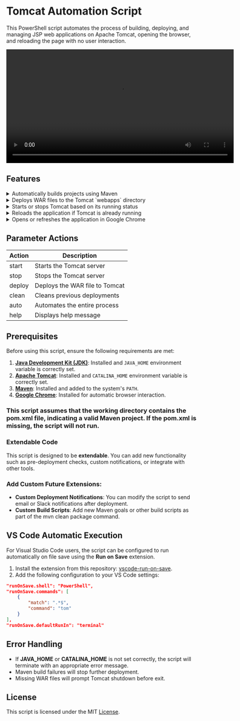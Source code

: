 # Tomcat Automation Script

This PowerShell script automates the process of building, deploying, and managing JSP web applications on Apache Tomcat, opening the browser, and reloading the page with no user interaction.

<video width="600" controls>
  <source src="Recording-tom.mp4" type="video/mp4">
  Your browser does not support the video tag.
</video>

## Features

<details>
<summary>Automatically builds projects using Maven</summary>

This feature ensures that the project is built using Maven, compiling the source code and generating a deployable WAR file.

```powershell
$process = Start-Process -FilePath "mvn" -ArgumentList "clean package" -PassThru -Wait -NoNewWindow

if ($process.ExitCode -ne 0) {
    Write-Host "[ERROR] Maven build failed. Exiting." -ForegroundColor Red | Out-Null
    exit 1
}
```
Explanation: The script starts the Maven process using `mvn clean package`. If the Maven build fails (i.e., the exit code is non-zero), an error message is displayed, and the script terminates.
</details>

<details>
<summary>Deploys WAR files to the Tomcat `webapps` directory</summary>

Once the Maven build completes successfully, the generated WAR file is deployed to the Tomcat `webapps` directory.

```powershell
$WAR_FILE = Get-ChildItem -Path "$PROJECT_DIR\target" -Filter "*.war" | Select-Object -First 1 -ExpandProperty FullName
$APP_NAME = [System.IO.Path]::GetFileNameWithoutExtension($WAR_FILE)

if (-not $WAR_FILE) {
    Write-Host "[ERROR] No WAR file found. Closing Tomcat..." -ForegroundColor Red
    exit 1
}

Copy-Item -Path $WAR_FILE -Destination "$TOMCAT_HOME\webapps\"
INFO "New WAR file deployed"
```

Explanation: The script searches for the WAR file in the project's target directory and deploys it to the Tomcat `webapps` directory. If no WAR file is found, it terminates with an error message.
</details>

<details>
<summary>Starts or stops Tomcat based on its running status</summary>

The script includes functionality to start or stop Tomcat depending on the given action (`start` or `stop`).

```powershell
function Tomcat {
    param (
        [ValidateSet("start", "stop")]
        [string]$Action
    )
    $javaExecutable = "$env:JAVA_HOME\bin\java.exe"

    Start-Process -FilePath $javaExecutable `
        -ArgumentList "-cp", $classpath, $catalinaOpts, $mainClass, $Action `
        -NoNewWindow `
        -RedirectStandardOutput $logOut `
        -RedirectStandardError $logErr `
        -Wait
}
```

Explanation: The `Tomcat` function takes an action parameter (`start` or `stop`) and starts or stops the Tomcat server accordingly by executing the Java process with the appropriate arguments. If Tomcat is not already running, it can be started; if it is running, it can be stopped.
</details>

<details>
<summary>Reloads the application if Tomcat is already running</summary>

If Tomcat is already running, the script will reload the application rather than restarting the server.

```powershell
if ($tomcatRunning) {
    try {
        $creds = New-Object System.Management.Automation.PSCredential("admin", (ConvertTo-SecureString "admin" -AsPlainText -Force))
        Invoke-WebRequest -Uri "http://localhost:8080/manager/text/reload?path=/$APP_NAME" -Method Get -Credential $creds | Out-Null
        INFO "Tomcat reloaded"
    } catch {
        Write-Host "[ERROR] Failed to reload Tomcat. Check your credentials and Tomcat manager settings." -ForegroundColor Red
        exit 1
    }
} else {
    Tomcat -Action start
}
```

Explanation: If Tomcat is running, the script uses the Tomcat manager's API to reload the application without restarting the server. If Tomcat is not running, it starts the server first. **Note:** The script will crash if the following line is not added to `apache-tomcat\conf\tomcat-users.xml`:

```xml
<user username="admin" password="admin" roles="manager-gui,manager-script"/>
```

This line grants the necessary permissions to the Tomcat manager for reloading the application.

### For Newer PowerShell Versions:
In newer versions of PowerShell, you might need to include the `-AllowUnencryptedAuthentication` flag when running the script to enable basic authentication for the Tomcat manager API. The rest of the command should remain unchanged.

Example:

```powershell
Invoke-WebRequest -Uri "http://localhost:8080/manager/text/reload?path=/$APP_NAME" -Method Get -Credential $creds -AllowUnencryptedAuthentication
```

Without this flag, you might encounter errors related to unencrypted communication during authentication.
</details>

<details>
<summary>Opens or refreshes the application in Google Chrome</summary>

The script ensures the application is opened or refreshed in Google Chrome after deployment.

```powershell
$chromeProcesses = Get-Process -Name "chrome" -ErrorAction SilentlyContinue

if ($chromeProcesses) {
    $chromeOpened = $false
    foreach ($process in $chromeProcesses) {
        $chromeTitle = $process.MainWindowTitle
        if ($chromeTitle -like "*$APP_NAME*") {
            $chromeOpened = $true
            [System.Windows.Forms.SendKeys]::SendWait("^{F5}") # Ctrl+F5 for hard refresh
            INFO "Google Chrome reloaded"
            break
        }
    }

    if (-not $chromeOpened) {
        INFO "Opening Google Chrome"
        Start-Process "chrome" "http://localhost:8080/$APP_NAME"
    }
} else {
    INFO "Opening Google Chrome"
    Start-Process "chrome" "http://localhost:8080/$APP_NAME"
}
```

Explanation: The script checks if Google Chrome is already open and refreshes the tab with the deployed application. If Chrome is not open, it launches a new instance with the application URL.
</details>

## Parameter Actions
| Action   | Description                          |
|----------|--------------------------------------|
| start    | Starts the Tomcat server             |
| stop     | Stops the Tomcat server              |
| deploy   | Deploys the WAR file to Tomcat       |
| clean    | Cleans previous deployments          |
| auto     | Automates the entire process         |
| help     | Displays help message                |

## Prerequisites
Before using this script, ensure the following requirements are met:

1. **[Java Development Kit (JDK)](https://www.oracle.com/java/technologies/javase-jdk11-downloads.html)**: Installed and `JAVA_HOME` environment variable is correctly set.
2. **[Apache Tomcat](https://tomcat.apache.org/download-90.cgi)**: Installed and `CATALINA_HOME` environment variable is correctly set.
3. **[Maven](https://maven.apache.org/download.cgi)**: Installed and added to the system's `PATH`.
4. **[Google Chrome](https://www.google.com/chrome/)**: Installed for automatic browser interaction.

### This script assumes that the working directory contains the pom.xml file, indicating a valid Maven project. If the pom.xml is missing, the script will not run.

### Extendable Code
This script is designed to be **extendable**. You can add new functionality such as pre-deployment checks, custom notifications, or integrate with other tools.

### Add Custom Future Extensions:
- **Custom Deployment Notifications**: You can modify the script to send email or Slack notifications after deployment.
- **Custom Build Scripts**: Add new Maven goals or other build scripts as part of the mvn clean package command.

## VS Code Automatic Execution
For Visual Studio Code users, the script can be configured to run automatically on file save using the **Run on Save** extension.

1. Install the extension from this repository: [vscode-run-on-save](https://github.com/pucelle/vscode-run-on-save).
2. Add the following configuration to your VS Code settings:

```json
"runOnSave.shell": "PowerShell",
"runOnSave.commands": [
    {
        "match": ".*$",
        "command": "tom"
    }
],
"runOnSave.defaultRunIn": "terminal"
```

## Error Handling
- If **JAVA_HOME** or **CATALINA_HOME** is not set correctly, the script will terminate with an appropriate error message.
- Maven build failures will stop further deployment.
- Missing WAR files will prompt Tomcat shutdown before exit.

## License
This script is licensed under the MIT [License](License).
